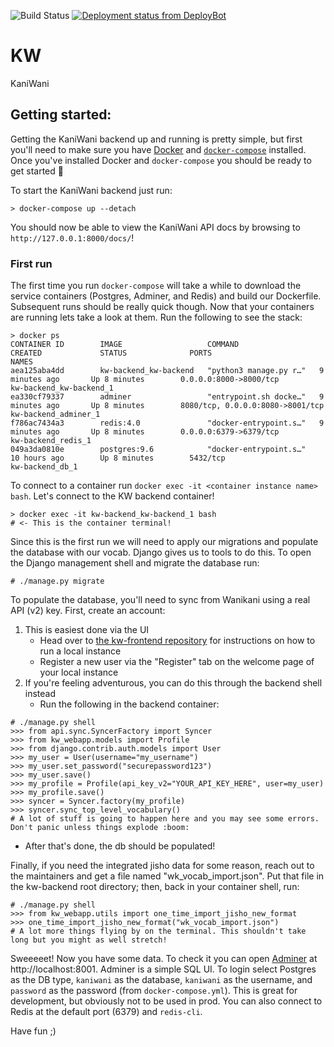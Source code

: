 ![Build Status](https://travis-ci.org/Kaniwani/KW-Backend.svg)
[![Deployment status from DeployBot](https://kaniwani.deploybot.com/badge/66802254069768/57929.svg)](http://deploybot.com)

# KW
KaniWani

## Getting started:

Getting the KaniWani backend up and running is pretty simple, but first you'll need to make sure you have [Docker]() and [`docker-compose`]() installed. Once you've installed Docker and `docker-compose` you should be ready to get started :tada:

To start the KaniWani backend just run:

```
> docker-compose up --detach
```

You should now be able to view the KaniWani API docs by browsing to `http://127.0.0.1:8000/docs/`! 

### First run

The first time you run `docker-compose` will take a while to download the service containers (Postgres, Adminer, and Redis) and build our Dockerfile. Subsequent runs should be really quick though. Now that your containers are running lets take a look at them. Run the following to see the stack: 

```
> docker ps
CONTAINER ID        IMAGE                   COMMAND                  CREATED             STATUS              PORTS                              NAMES
aea125aba4dd        kw-backend_kw-backend   "python3 manage.py r…"   9 minutes ago       Up 8 minutes        0.0.0.0:8000->8000/tcp             kw-backend_kw-backend_1
ea330cf79337        adminer                 "entrypoint.sh docke…"   9 minutes ago       Up 8 minutes        8080/tcp, 0.0.0.0:8080->8001/tcp   kw-backend_adminer_1
f786ac7434a3        redis:4.0               "docker-entrypoint.s…"   9 minutes ago       Up 8 minutes        0.0.0.0:6379->6379/tcp             kw-backend_redis_1
049a3da0810e        postgres:9.6            "docker-entrypoint.s…"   10 hours ago        Up 8 minutes        5432/tcp                           kw-backend_db_1
```

To connect to a container run `docker exec -it <container instance name> bash`. Let's connect to the KW backend container!

```
> docker exec -it kw-backend_kw-backend_1 bash
# <- This is the container terminal! 
```

Since this is the first run we will need to apply our migrations and populate the database with our vocab. Django gives us to tools to do this. To open the Django management shell and migrate the database run:

```
# ./manage.py migrate
```
To populate the database, you'll need to sync from Wanikani using a real API (v2) key. First, create an account:
1. This is easiest done via the UI
   * Head over to [the kw-frontend repository](https://github.com/Kaniwani/kw-frontend) for instructions on how to run a local instance
   * Register a new user via the "Register" tab on the welcome page of your local instance
1. If you're feeling adventurous, you can do this through the backend shell instead
    * Run the following in the backend container:
```
# ./manage.py shell
>>> from api.sync.SyncerFactory import Syncer
>>> from kw_webapp.models import Profile
>>> from django.contrib.auth.models import User
>>> my_user = User(username="my_username")
>>> my_user.set_password("securepassword123")
>>> my_user.save()
>>> my_profile = Profile(api_key_v2="YOUR_API_KEY_HERE", user=my_user)
>>> my_profile.save()
>>> syncer = Syncer.factory(my_profile)
>>> syncer.sync_top_level_vocabulary()
# A lot of stuff is going to happen here and you may see some errors. Don't panic unless things explode :boom:
```
   * After that's done, the db should be populated!

Finally, if you need the integrated jisho data for some reason, reach out to the maintainers and get a file named "wk_vocab_import.json". Put that file in the kw-backend root directory; then, back in your container shell, run:
```
# ./manage.py shell
>>> from kw_webapp.utils import one_time_import_jisho_new_format
>>> one_time_import_jisho_new_format("wk_vocab_import.json")
# A lot more things flying by on the terminal. This shouldn't take long but you might as well stretch!
```

Sweeeeet! Now you have some data. To check it you can open [Adminer](https://www.adminer.org/) at http://localhost:8001. Adminer is a simple SQL UI. To login select Postgres as the DB type, `kaniwani` as the database, `kaniwani` as the username, and `password` as the password (from `docker-compose.yml`). This is great for development, but obviously not to be used in prod. You can also connect to Redis at the default port (6379) and `redis-cli`.

Have fun ;) 
